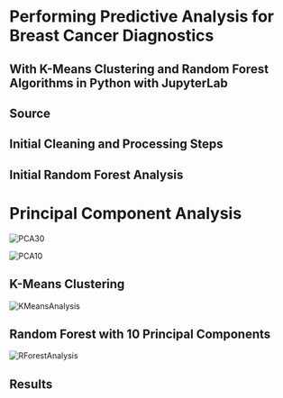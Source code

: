# Performing Predictive Analysis for Breast Cancer Diagnostics
## With K-Means Clustering and Random Forest Algorithms in Python with JupyterLab

## Source


## Initial Cleaning and Processing Steps

## Initial Random Forest Analysis

# Principal Component Analysis

![PCA30](hhttps://github.com/ElishaPhillips/Python-K-Means-RandomForest-Wisconsin-Breast-Cancer-Diagnostics/blob/main/Graphs/Visualising30.png)

![PCA10](https://github.com/ElishaPhillips/Python-K-Means-RandomForest-Wisconsin-Breast-Cancer-Diagnostics/blob/main/Graphs/Visualising10.png)

## K-Means Clustering

![KMeansAnalysis](https://github.com/ElishaPhillips/Python-K-Means-RandomForest-Wisconsin-Breast-Cancer-Diagnostics/blob/main/Graphs/BCWD.KCluster.png)

## Random Forest with 10 Principal Components

![RForestAnalysis](https://github.com/ElishaPhillips/Python-K-Means-RandomForest-Wisconsin-Breast-Cancer-Diagnostics/blob/main/Graphs/BCWD.Tree.png)

## Results








